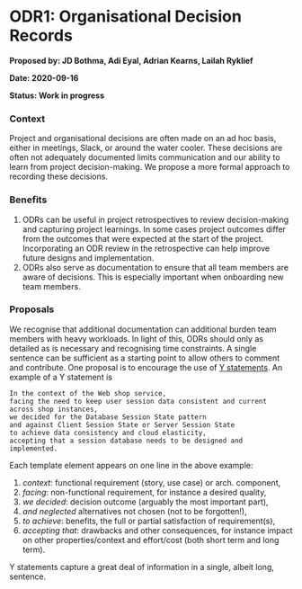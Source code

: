 # ODR1: Organisational Decision Records

**Proposed by: JD Bothma, Adi Eyal, Adrian Kearns, Lailah Ryklief**

**Date: 2020-09-16**

**Status: Work in progress**

### Context

Project and organisational decisions are often made on an ad hoc basis, either in meetings, Slack, or around the water cooler. These decisions are often not adequately documented limits communication and our ability to learn from project decision-making. We propose a more formal approach to recording these decisions.

### Benefits

1. ODRs can be useful in project retrospectives to review decision-making and capturing project learnings. In some cases project outcomes differ from the outcomes that were expected at the start of the project. Incorporating an ODR review in the retrospective can help improve future designs and implementation.
2. ODRs also serve as documentation to ensure that all team members are aware of decisions. This is especially important when onboarding new team members. 

### Proposals

We recognise that additional documentation can additional burden team members with heavy workloads. In light of this, ODRs should only as detailed as is necessary and recognising time constraints. A single sentence can be sufficient as a starting point to allow others to comment and contribute. One proposal is to encourage the use of [Y statements](https://medium.com/@docsoc/y-statements-10eb07b5a177). An example of a Y statement is

```text
In the context of the Web shop service,
facing the need to keep user session data consistent and current across shop instances,
we decided for the Database Session State pattern
and against Client Session State or Server Session State
to achieve data consistency and cloud elasticity,
accepting that a session database needs to be designed and implemented.
```

Each template element appears on one line in the above example:

1. _context_: functional requirement \(story, use case\) or arch. component,  
2. _facing_: non-functional requirement, for instance a desired quality,  
3. _we decided_: decision outcome \(arguably the most important part\),  
4. _and neglected_ alternatives not chosen \(not to be forgotten!\),  
5. _to achieve_: benefits, the full or partial satisfaction of requirement\(s\),  
6. _accepting that_: drawbacks and other consequences, for instance impact on other properties/context and effort/cost \(both short term and long term\).

Y statements capture a great deal of information in a single, albeit long, sentence. 

